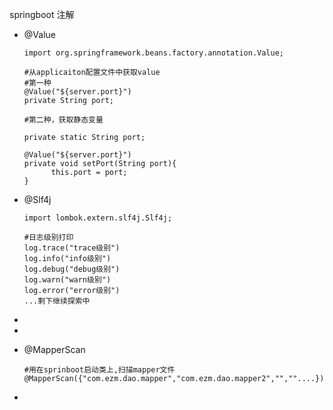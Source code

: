 springboot 注解

- @Value

  ```
  import org.springframework.beans.factory.annotation.Value;
  ```

  ```
  #从applicaiton配置文件中获取value
  #第一种
  @Value("${server.port}")
  private String port;
  
  #第二种，获取静态变量
  
  private static String port;
  
  @Value("${server.port}")
  private void setPort(String port){
  		this.port = port;
  }
  ```

- @Slf4j

  ```
  import lombok.extern.slf4j.Slf4j;
  ```

  ```
  #日志级别打印
  log.trace("trace级别")
  log.info("info级别")
  log.debug("debug级别")
  log.warn("warn级别")
  log.error("error级别")
  ...剩下继续探索中
  ```

- 

- 

- @MapperScan

  ```
  #用在sprinboot启动类上,扫描mapper文件
  @MapperScan({"com.ezm.dao.mapper","com.ezm.dao.mapper2","",""....})
  ```

- 

